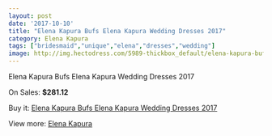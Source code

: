 ```yaml
---
layout: post
date: '2017-10-10'
title: "Elena Kapura Bufs Elena Kapura Wedding Dresses 2017"
category: Elena Kapura
tags: ["bridesmaid","unique","elena","dresses","wedding"]
image: http://img.hectodress.com/5989-thickbox_default/elena-kapura-bufs-elena-kapura-wedding-dresses-2013.jpg
---
```

Elena Kapura Bufs Elena Kapura Wedding Dresses 2017

On Sales: **$281.12**
<a href="https://www.hectodress.com/elena-kapura/2932-elena-kapura-bufs-elena-kapura-wedding-dresses-2013.html"><amp-img layout="responsive" width="600" height="600" src="//img.hectodress.com/5989-thickbox_default/elena-kapura-bufs-elena-kapura-wedding-dresses-2013.jpg" alt="Elena Kapura Bufs Elena Kapura Wedding Dresses 2017 0" /></a>

Buy it: [Elena Kapura Bufs Elena Kapura Wedding Dresses 2017](https://www.hectodress.com/elena-kapura/2932-elena-kapura-bufs-elena-kapura-wedding-dresses-2013.html "Elena Kapura Bufs Elena Kapura Wedding Dresses 2017")

View more: [Elena Kapura](https://www.hectodress.com/51-elena-kapura "Elena Kapura")